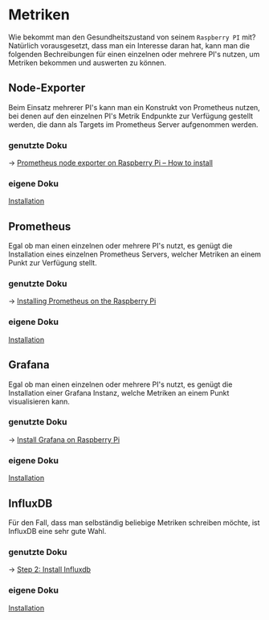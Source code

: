 # Metriken 
Wie bekommt man den Gesundheitszustand von seinem ``Raspberry PI`` mit? 
Natürlich vorausgesetzt, dass man ein Interesse daran hat, kann man die folgenden 
Bechreibungen für einen einzelnen oder mehrere PI's nutzen, um Metriken bekommen 
und auswerten zu können.

## Node-Exporter
Beim Einsatz mehrerer PI's kann man ein Konstrukt von Prometheus nutzen, bei denen 
auf den einzelnen PI's Metrik Endpunkte zur Verfügung gestellt werden, die dann als Targets 
im Prometheus Server aufgenommen werden.

### genutzte Doku
-> [Prometheus node exporter on Raspberry Pi – How to install](https://linuxhit.com/prometheus-node-exporter-on-raspberry-pi-how-to-install/)

### eigene Doku
[Installation](node-exporter.md)

## Prometheus
Egal ob man einen einzelnen oder mehrere PI's nutzt, es genügt die Installation 
eines einzelnen Prometheus Servers, welcher Metriken an einem Punkt zur Verfügung stellt.

### genutzte Doku
-> [Installing Prometheus on the Raspberry Pi](https://pimylifeup.com/raspberry-pi-prometheus/)

### eigene Doku
[Installation](prometheus.md)

## Grafana
Egal ob man einen einzelnen oder mehrere PI's nutzt, es genügt die Installation
einer Grafana Instanz, welche Metriken an einem Punkt visualisieren kann.

### genutzte Doku
-> [Install Grafana on Raspberry Pi](https://grafana.com/tutorials/install-grafana-on-raspberry-pi)

### eigene Doku
[Installation](grafana.md)

## InfluxDB
Für den Fall, dass man selbständig beliebige Metriken schreiben möchte, ist InfluxDB 
eine sehr gute Wahl.

### genutzte Doku
-> [Step 2: Install Influxdb](https://simonhearne.com/2020/pi-influx-grafana/#step-2-install-influxdb)

### eigene Doku
[Installation](influxdb.md)
